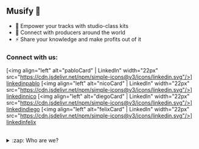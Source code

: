 ## Musify 🎵

- 🔭 Empower your tracks with studio-class kits
- 🌱 Connect with producers around the world
- ⚡ Share your knowledge and make profits out of it

### Connect with us:

[<img align="left" alt="pabloCard" | LinkedIn" width="22px" src="https://cdn.jsdelivr.net/npm/simple-icons@v3/icons/linkedin.svg"/>] [linkedinpablo]
[<img align="left" alt="nicoCard" | LinkedIn" width="22px" src="https://cdn.jsdelivr.net/npm/simple-icons@v3/icons/linkedin.svg"/>] [linkedinnico]
[<img align="left" alt="diegoCard" | LinkedIn" width="22px" src="https://cdn.jsdelivr.net/npm/simple-icons@v3/icons/linkedin.svg"/>] [linkedindiego]
[<img align="left" alt="felixCard" | LinkedIn" width="22px" src="https://cdn.jsdelivr.net/npm/simple-icons@v3/icons/linkedin.svg"/>] [linkedinfelix]

<br/>

<details>
  <summary>:zap: Who are we?</summary>

TBD

</details>

[linkedinpablo]: https://linkedin.com/in/pablocappetta
[linkedinnico]: https://linkedin.com/in/nicolasignacioacu
[linkedindiego]: https://linkedin.com/
[linkedinfelix]: https://linkedin.com/
